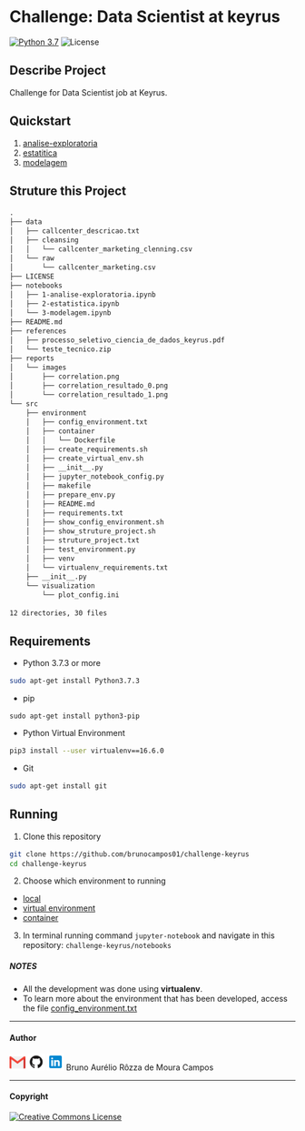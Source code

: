 # Challenge: Data Scientist at keyrus
[![Python 3.7](https://img.shields.io/badge/python-3.7-yellow.svg)](https://www.python.org/downloads/release/python-371/)
![License](https://img.shields.io/badge/Code%20License-MIT-blue.svg)

## Describe Project
Challenge for Data Scientist job at Keyrus.

## Quickstart
1. [analise-exploratoria](https://github.com/brunocampos01/challenge-keyrus/blob/master/notebooks/1-analise-exploratoria.ipynb)
2. [estatitica](https://github.com/brunocampos01/challenge-keyrus/blob/master/notebooks/2-estatistica.ipynb)
3. [modelagem](https://github.com/brunocampos01/challenge-keyrus/blob/master/notebooks/3-modelagem.ipynb)

## Struture this Project
```
.
├── data
│   ├── callcenter_descricao.txt
│   ├── cleansing
│   │   └── callcenter_marketing_clenning.csv
│   └── raw
│       └── callcenter_marketing.csv
├── LICENSE
├── notebooks
│   ├── 1-analise-exploratoria.ipynb
│   ├── 2-estatistica.ipynb
│   └── 3-modelagem.ipynb
├── README.md
├── references
│   ├── processo_seletivo_ciencia_de_dados_keyrus.pdf
│   └── teste_tecnico.zip
├── reports
│   └── images
│       ├── correlation.png
│       ├── correlation_resultado_0.png
│       └── correlation_resultado_1.png
└── src
    ├── environment
    │   ├── config_environment.txt
    │   ├── container
    │   │   └── Dockerfile
    │   ├── create_requirements.sh
    │   ├── create_virtual_env.sh
    │   ├── __init__.py
    │   ├── jupyter_notebook_config.py
    │   ├── makefile
    │   ├── prepare_env.py
    │   ├── README.md
    │   ├── requirements.txt
    │   ├── show_config_environment.sh
    │   ├── show_struture_project.sh
    │   ├── struture_project.txt
    │   ├── test_environment.py
    │   ├── venv
    │   └── virtualenv_requirements.txt
    ├── __init__.py
    └── visualization
        └── plot_config.ini

12 directories, 30 files
```

## Requirements
- Python 3.7.3 or more<br/>
```sh
sudo apt-get install Python3.7.3
```

- pip
```
sudo apt-get install python3-pip
```

- Python Virtual Environment
```sh
pip3 install --user virtualenv==16.6.0
```

- Git
```sh
sudo apt-get install git
```

## Running
1. Clone this repository
```sh
git clone https://github.com/brunocampos01/challenge-keyrus
cd challenge-keyrus
```

2. Choose which environment to running
 - [local](src/environment/README.md)
 - [virtual environment](src/environment/README.md)
 - [container](src/environment/README.md)

3. In terminal running command `jupyter-notebook` and navigate in this repository: `challenge-keyrus/notebooks`

##### NOTES
- All the development was done using **virtualenv**. 
- To learn more about the environment that has been developed, access the file [config_environment.txt](src/environment/config_environment.txt)

---

#### Author
<a href="mailto:brunocampos01@gmail.com" target="_blank"><img class="" src="https://github.com/brunocampos01/devops/blob/master/images/gmail.png" width="28"></a>
<a href="https://github.com/brunocampos01" target="_blank"><img class="ai-subscribed-social-icon" src="https://github.com/brunocampos01/devops/blob/master/images/github.png" width="30"></a>
<a href="https://www.linkedin.com/in/brunocampos01/" target="_blank"><img class="ai-subscribed-social-icon" src="https://github.com/brunocampos01/devops/blob/master/images/linkedin.png" width="30"></a>
Bruno Aurélio Rôzza de Moura Campos 

---

#### Copyright
<a rel="license" href="http://creativecommons.org/licenses/by-sa/4.0/"><img alt="Creative Commons License" style="border-width:0" src="https://i.creativecommons.org/l/by-sa/4.0/88x31.png" /></a><br/>

